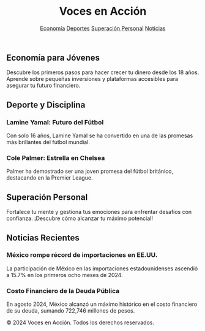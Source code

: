 <!DOCTYPE html>
<html lang="es">
<head>
  <meta charset="UTF-8">
  <meta name="viewport" content="width=device-width, initial-scale=1.0">
  <title>Voces en Acción</title>
  <link rel="stylesheet" href="styles.css">
</head>
<body>
  <header>
    <h1>Voces en Acción</h1>
    <nav>
      <a href="#economia">Economía</a>
      <a href="#deportes">Deportes</a>
      <a href="#superacion">Superación Personal</a>
      <a href="#noticias">Noticias</a>
    </nav>
  </header>

  <section id="economia">
    <h2>Economía para Jóvenes</h2>
    <p>Descubre los primeros pasos para hacer crecer tu dinero desde los 18 años. Aprende sobre pequeñas inversiones y plataformas accesibles para asegurar tu futuro financiero.</p>
  </section>

  <section id="deportes">
    <h2>Deporte y Disciplina</h2>
    <article>
    <h3>Lamine Yamal: Futuro del Fútbol</h3>
      <p>Con solo 16 años, Lamine Yamal se ha convertido en una de las promesas más brillantes del fútbol mundial.</p>
    </article>
    <article>
      <h3>Cole Palmer: Estrella en Chelsea</h3>
      <p>Palmer ha demostrado ser una joven promesa del fútbol británico, destacando en la Premier League.</p>
    </article>
  </section>

  <section id="superacion">
    <h2>Superación Personal</h2>
    <p>Fortalece tu mente y gestiona tus emociones para enfrentar desafíos con confianza. ¡Descubre cómo alcanzar tu máximo potencial!</p>
  </section>
  <section id="noticias">
    <h2>Noticias Recientes</h2>
    <article>
      <h3>México rompe récord de importaciones en EE.UU.</h3>
      <p>La participación de México en las importaciones estadounidenses ascendió a 15.7% en los primeros ocho meses de 2024.</p>
    </article>
    <article>
      <h3>Costo Financiero de la Deuda Pública</h3>
      <p>En agosto 2024, México alcanzó un máximo histórico en el costo financiero de su deuda, sumando 722,746 millones de pesos.</p>
    </article>
  </section>

  <footer>
    <p>&copy; 2024 Voces en Acción. Todos los derechos reservados.</p>
  </footer>
</body>
</html>
